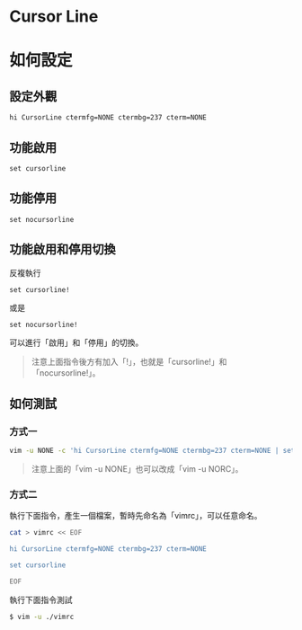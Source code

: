 
# Cursor Line


# 如何設定

## 設定外觀


``` vim
hi CursorLine ctermfg=NONE ctermbg=237 cterm=NONE
```

## 功能啟用


``` vim
set cursorline
```

## 功能停用


``` vim
set nocursorline
```

## 功能啟用和停用切換

反複執行

``` vim
set cursorline!
```

或是

``` vim
set nocursorline!
```

可以進行「啟用」和「停用」的切換。

> 注意上面指令後方有加入「!」，也就是「cursorline!」和「nocursorline!」。


## 如何測試

### 方式一


``` sh
vim -u NONE -c 'hi CursorLine ctermfg=NONE ctermbg=237 cterm=NONE | set cursorline'
```

> 注意上面的「vim -u NONE」也可以改成「vim -u NORC」。


### 方式二


執行下面指令，產生一個檔案，暫時先命名為「vimrc」，可以任意命名。

``` sh
cat > vimrc << EOF

hi CursorLine ctermfg=NONE ctermbg=237 cterm=NONE

set cursorline

EOF

```

執行下面指令測試


``` sh
$ vim -u ./vimrc
```
